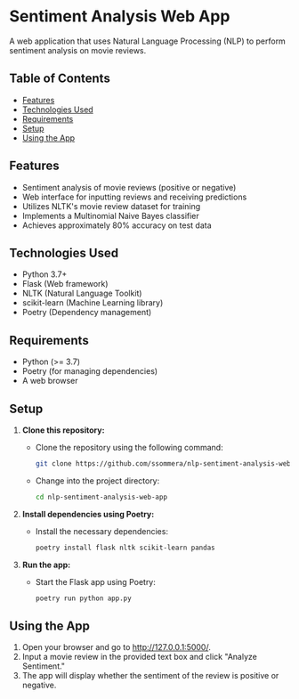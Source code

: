 # Sentiment Analysis Web App

A web application that uses Natural Language Processing (NLP) to perform sentiment analysis on movie reviews.

## Table of Contents
- [Features](#features)
- [Technologies Used](#technologies-used)
- [Requirements](#requirements)
- [Setup](#setup)
- [Using the App](#using-the-app)

## Features

- Sentiment analysis of movie reviews (positive or negative)
- Web interface for inputting reviews and receiving predictions
- Utilizes NLTK's movie review dataset for training
- Implements a Multinomial Naive Bayes classifier
- Achieves approximately 80% accuracy on test data

## Technologies Used

- Python 3.7+
- Flask (Web framework)
- NLTK (Natural Language Toolkit)
- scikit-learn (Machine Learning library)
- Poetry (Dependency management)

## Requirements

- Python (>= 3.7)
- Poetry (for managing dependencies)
- A web browser

## Setup

1. **Clone this repository:**
   - Clone the repository using the following command:
     ```bash
     git clone https://github.com/ssommera/nlp-sentiment-analysis-web-app.git
     ```
   - Change into the project directory:
     ```bash
     cd nlp-sentiment-analysis-web-app
     ```

2. **Install dependencies using Poetry:**
   - Install the necessary dependencies:
     ```bash
     poetry install flask nltk scikit-learn pandas
     ```

3. **Run the app:**
   - Start the Flask app using Poetry:
     ```bash
     poetry run python app.py
     ```

## Using the App
1. Open your browser and go to http://127.0.0.1:5000/.
2. Input a movie review in the provided text box and click "Analyze Sentiment."
3. The app will display whether the sentiment of the review is positive or negative.

